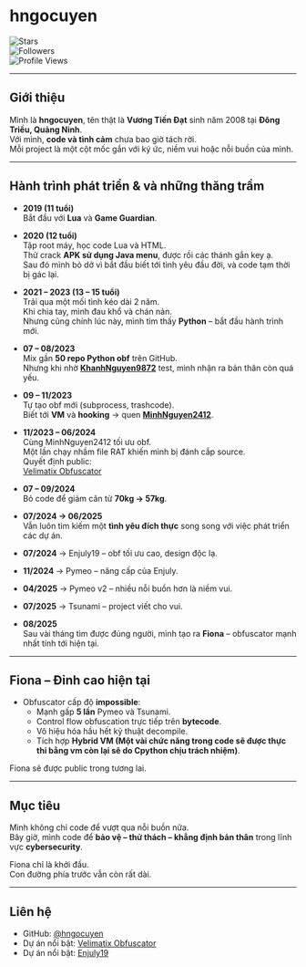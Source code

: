 # hngocuyen

![Stars](https://img.shields.io/github/stars/hngocuyen?style=for-the-badge&color=yellow)  
![Followers](https://img.shields.io/github/followers/hngocuyen?style=for-the-badge&color=blue)  
![Profile Views](https://komarev.com/ghpvc/?username=hngocuyen&style=for-the-badge&color=brightgreen)

---

## Giới thiệu

Mình là **hngocuyen**, tên thật là **Vương Tiến Đạt** sinh năm 2008 tại **Đông Triều, Quảng Ninh**.  
Với mình, **code và tình cảm** chưa bao giờ tách rời.  
Mỗi project là một cột mốc gắn với ký ức, niềm vui hoặc nỗi buồn của mình.  

---

## Hành trình phát triển & và những thăng trầm

- **2019 (11 tuổi)**  
  Bắt đầu với **Lua** và **Game Guardian**.  

- **2020 (12 tuổi)**  
  Tập root máy, học code Lua và HTML.  
  Thử crack **APK sử dụng Java menu**, được rồi các thánh gắn key ạ.  
  Sau đó mình bỏ dở vì bắt đầu biết tới tình yêu đầu đời, và code tạm thời bị gác lại.  

- **2021 – 2023 (13 – 15 tuổi)**  
  Trải qua một mối tình kéo dài 2 năm.  
  Khi chia tay, mình đau khổ và chán nản.  
  Nhưng cũng chính lúc này, mình tìm thấy **Python** – bắt đầu hành trình mới.  

- **07 – 08/2023**  
  Mix gần **50 repo Python obf** trên GitHub.  
  Nhưng khi nhờ **[KhanhNguyen9872](https://github.com/KhanhNguyen9872)** test, mình nhận ra bản thân còn quá yếu.  

- **09 – 11/2023**  
  Tự tạo obf mới (subprocess, trashcode).  
  Biết tới **VM** và **hooking** → quen **[MinhNguyen2412](https://github.com/MinhNguyenSystem)**.  

- **11/2023 – 06/2024**  
  Cùng MinhNguyen2412 tối ưu obf.  
  Một lần chạy nhầm file RAT khiến mình bị đánh cắp source.  
  Quyết định public:  
  [Velimatix Obfuscator](https://github.com/hngocuyen/velimatix-obfuscator)  

- **07 – 09/2024**  
  Bỏ code để giảm cân từ **70kg → 57kg**.  

- **07/2024 → 06/2025**  
  Vẫn luôn tìm kiếm một **tình yêu đích thực** song song với việc phát triển các dự án.  

- **07/2024** → Enjuly19 – obf tối ưu cao, design độc lạ.  
- **11/2024** → Pymeo – nâng cấp của Enjuly.  
- **04/2025** → Pymeo v2 – nhiều nỗi buồn hơn là niềm vui.  
- **07/2025** → Tsunami – project viết cho vui.  

- **08/2025**  
  Sau vài tháng tìm được đúng người, mình tạo ra **Fiona** – obfuscator mạnh nhất tính tới hiện tại.  

---

## Fiona – Đỉnh cao hiện tại

- Obfuscator cấp độ **impossible**:  
  - Mạnh gấp **5 lần** Pymeo và Tsunami.  
  - Control flow obfuscation trực tiếp trên **bytecode**.  
  - Vô hiệu hóa hầu hết kỹ thuật decompile.  
  - Tích hợp **Hybrid VM (Một vài chức năng trong code sẽ được thực thi bằng vm còn lại sẽ do Cpython chịu trách nhiệm)**.  

Fiona sẽ được public trong tương lai.  

---

## Mục tiêu

Mình không chỉ code để vượt qua nỗi buồn nữa.  
Bây giờ, mình code để **bảo vệ – thử thách – khẳng định bản thân** trong lĩnh vực **cybersecurity**.  

Fiona chỉ là khởi đầu.  
Con đường phía trước vẫn còn rất dài.  

---

## Liên hệ

- GitHub: [@hngocuyen](https://github.com/hngocuyen)  
- Dự án nổi bật: [Velimatix Obfuscator](https://github.com/hngocuyen/velimatix-obfuscator)  
- Dự án nổi bật: [Enjuly19](https://github.com/hngocuyen/enjuly19)  
